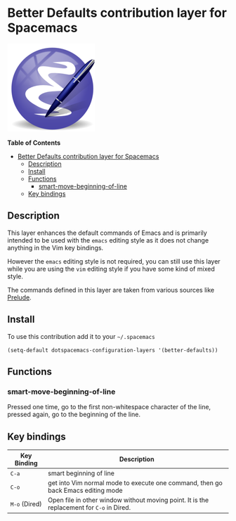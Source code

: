 # Better Defaults contribution layer for Spacemacs

![logo](img/emacs.png)

<!-- markdown-toc start - Don't edit this section. Run M-x markdown-toc/generate-toc again -->
**Table of Contents**

- [Better Defaults contribution layer for Spacemacs](#better-defaults-contribution-layer-for-spacemacs)
    - [Description](#description)
    - [Install](#install)
    - [Functions](#functions)
        - [smart-move-beginning-of-line](#smart-move-beginning-of-line)
    - [Key bindings](#key-bindings)

<!-- markdown-toc end -->

## Description

This layer enhances the default commands of Emacs and is primarily intended
to be used with the `emacs` editing style as it does not change anything
in the Vim key bindings.

However the `emacs` editing style is not required, you can still use this
layer while you are using the `vim` editing style if you have some kind of
mixed style.

The commands defined in this layer are taken from various sources like
[Prelude][].

## Install

To use this contribution add it to your `~/.spacemacs`

```elisp
(setq-default dotspacemacs-configuration-layers '(better-defaults))
```

## Functions

### smart-move-beginning-of-line

Pressed one time, go to the first non-whitespace character of the line,
pressed again, go to the beginning of the line.

## Key bindings

Key Binding   | Description
--------------|------------------------------------------------------------
`C-a`         | smart beginning of line
`C-o`         | get into Vim normal mode to execute one command, then go back Emacs editing mode
`M-o` (Dired) | Open file in other window without moving point. It is the replacement for `C-o` in Dired.

[Prelude]: https://github.com/bbatsov/prelude
